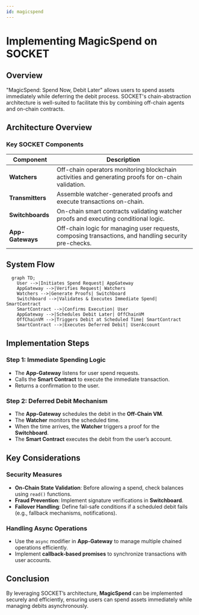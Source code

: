```yaml
---
id: magicspend
---
```


# Implementing MagicSpend on SOCKET

## Overview

"MagicSpend: Spend Now, Debit Later" allows users to spend assets immediately while deferring the debit process. SOCKET's chain-abstraction architecture is well-suited to facilitate this by combining off-chain agents and on-chain contracts.

## Architecture Overview

### Key SOCKET Components

| Component      | Description |
|---------------|-------------|
| **Watchers** | Off-chain operators monitoring blockchain activities and generating proofs for on-chain validation. |
| **Transmitters** | Assemble watcher-generated proofs and execute transactions on-chain. |
| **Switchboards** | On-chain smart contracts validating watcher proofs and executing conditional logic. |
| **App-Gateways** | Off-chain logic for managing user requests, composing transactions, and handling security pre-checks. |

## System Flow

```mermaid
  graph TD;
    User -->|Initiates Spend Request| AppGateway
    AppGateway -->|Verifies Request| Watchers
    Watchers -->|Generate Proofs| Switchboard
    Switchboard -->|Validates & Executes Immediate Spend| SmartContract
    SmartContract -->|Confirms Execution| User
    AppGateway -->|Schedules Debit Later| OffChainVM
    OffChainVM -->|Triggers Debit at Scheduled Time| SmartContract
    SmartContract -->|Executes Deferred Debit| UserAccount
```

## Implementation Steps

### Step 1: Immediate Spending Logic
- The **App-Gateway** listens for user spend requests.
- Calls the **Smart Contract** to execute the immediate transaction.
- Returns a confirmation to the user.

### Step 2: Deferred Debit Mechanism
- The **App-Gateway** schedules the debit in the **Off-Chain VM**.
- The **Watcher** monitors the scheduled time.
- When the time arrives, the **Watcher** triggers a proof for the **Switchboard**.
- The **Smart Contract** executes the debit from the user’s account.

## Key Considerations

### Security Measures
- **On-Chain State Validation**: Before allowing a spend, check balances using `read()` functions.
- **Fraud Prevention**: Implement signature verifications in **Switchboard**.
- **Failover Handling**: Define fail-safe conditions if a scheduled debit fails (e.g., fallback mechanisms, notifications).

### Handling Async Operations
- Use the `async` modifier in **App-Gateway** to manage multiple chained operations efficiently.
- Implement **callback-based promises** to synchronize transactions with user accounts.

## Conclusion
By leveraging SOCKET’s architecture, **MagicSpend** can be implemented securely and efficiently, ensuring users can spend assets immediately while managing debits asynchronously.

